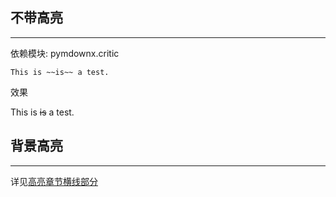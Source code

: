 ## **不带高亮**

---

依赖模块: pymdownx.critic

```text
This is ~~is~~ a test.
```

效果

This is ~~is~~ a test.

## **背景高亮**

---

详见[高亮章节横线部分](/syntax/highlight_background/#_3)
